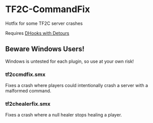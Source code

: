 # TF2C-CommandFix
 Hotfix for some TF2C server crashes

Requires [DHooks with Detours](https://forums.alliedmods.net/showpost.php?p=2588686&postcount=589)
 
## Beware Windows Users! ##
Windows is untested for each plugin, so use at your own risk!

### tf2ccmdfix.smx ###
Fixes a crash where players could intentionally crash a server with a malformed command.

### tf2chealerfix.smx ###
Fixes a crash where a null healer stops healing a player.

